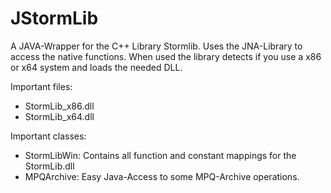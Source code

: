 JStormLib
=========

A JAVA-Wrapper for the C++ Library Stormlib. Uses the JNA-Library to access the native functions.
When used the library detects if you use a x86 or x64 system and loads the needed DLL.

Important files:
  - StormLib_x86.dll
  - StormLib_x64.dll

Important classes:
  - StormLibWin: Contains all function and constant mappings for the StormLib.dll
  - MPQArchive: Easy Java-Access to some MPQ-Archive operations.
